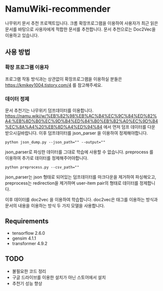 # NamuWiki-recommender
나무위키 문서 추천 프로젝트입니다. 크롬 확장프로그램을 이용하여 사용자가 최근 읽은 문서를 바탕으로 사용자에게 적합한 문서를 추천합니다.
문서 추천으로는 Doc2Vec을 이용하고 있습니다.

## 사용 방법
### 확장 프로그램 이용자
프로그램 작동 방식과는 상관없이 확장프로그램을 이용하실 분들은 https://kmikey1004.tistory.com/4 를 참고해주세요.

### 데이터 정제
문서 추천기는 나무위키 덤프데이터를 이용합니다. https://namu.wiki/w/%EB%82%98%EB%AC%B4%EC%9C%84%ED%82%A4:%EB%8D%B0%EC%9D%B4%ED%84%B0%EB%B2%A0%EC%9D%B4%EC%8A%A4%20%EB%8D%A4%ED%94%84 에서 먼저 덤프 데이터를 다운받으시길바랍니다.
이후 덤프데이터를 json_parser 을 이용하여 정제해야합니다.
```
python json_dump.py --json_path="" --output=""
```
json_parser로 파싱한 데이터를 그대로 학습에 사용할 수 없습니다. preprocess 를 이용하여 추가로 데이터를 정제해주어야합니다.
```
python preprocess.py --csv_path="" 
```
json_parser는 json 형태로 되어있는 덤프데이터를 마크다운을 제거하여 파싱해오고, preprocess는 redirection을 제거하며 user-item pair의 형태로 데이터를 정제합니다.

이후 데이터를 doc2vec 을 이용하여 학습합니다. doc2vec은 태그를 이용하는 방식과 문서의 내용을 이용하는 방식 두 가지 모델을 사용합니다.

## Requirements
- tensorflow 2.6.0
- gensim 4.1.1
- transformer 4.9.2


## TODO
- 불필요한 코드 정리
- 구글 드라이브를 이용한 설치가 아닌 스토어에서 설치
- 추천기 성능 향상
